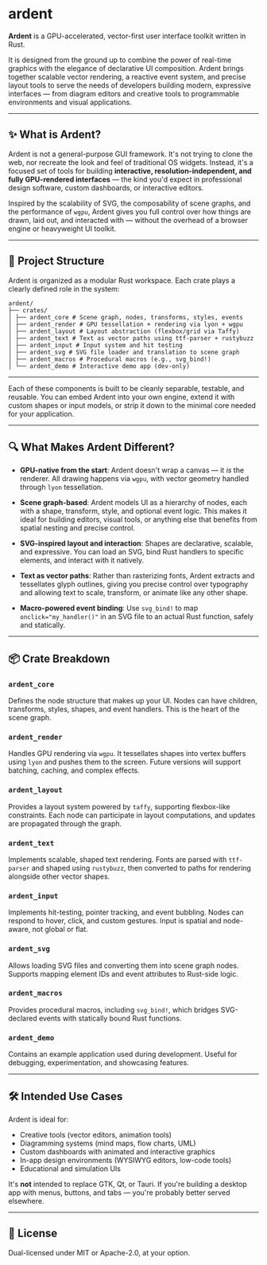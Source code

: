 # ardent

**Ardent** is a GPU-accelerated, vector-first user interface toolkit written in Rust.

It is designed from the ground up to combine the power of real-time graphics with the elegance of declarative UI composition. Ardent brings together scalable vector rendering, a reactive event system, and precise layout tools to serve the needs of developers building modern, expressive interfaces — from diagram editors and creative tools to programmable environments and visual applications.

---

## ✨ What is Ardent?

Ardent is not a general-purpose GUI framework. It's not trying to clone the web, nor recreate the look and feel of traditional OS widgets. Instead, it's a focused set of tools for building **interactive, resolution-independent, and fully GPU-rendered interfaces** — the kind you'd expect in professional design software, custom dashboards, or interactive editors.

Inspired by the scalability of SVG, the composability of scene graphs, and the performance of `wgpu`, Ardent gives you full control over how things are drawn, laid out, and interacted with — without the overhead of a browser engine or heavyweight UI toolkit.

---

## 🧱 Project Structure

Ardent is organized as a modular Rust workspace. Each crate plays a clearly defined role in the system:


```
ardent/
├── crates/
│ ├── ardent_core # Scene graph, nodes, transforms, styles, events
│ ├── ardent_render # GPU tessellation + rendering via lyon + wgpu
│ ├── ardent_layout # Layout abstraction (flexbox/grid via Taffy)
│ ├── ardent_text # Text as vector paths using ttf-parser + rustybuzz
│ ├── ardent_input # Input system and hit testing
│ ├── ardent_svg # SVG file loader and translation to scene graph
│ ├── ardent_macros # Procedural macros (e.g., svg_bind!)
│ └── ardent_demo # Interactive demo app (dev-only)
```

---


Each of these components is built to be cleanly separable, testable, and reusable. You can embed Ardent into your own engine, extend it with custom shapes or input models, or strip it down to the minimal core needed for your application.

---

## 🔍 What Makes Ardent Different?

- **GPU-native from the start**: Ardent doesn't wrap a canvas — it _is_ the renderer. All drawing happens via `wgpu`, with vector geometry handled through `lyon` tessellation.

- **Scene graph-based**: Ardent models UI as a hierarchy of nodes, each with a shape, transform, style, and optional event logic. This makes it ideal for building editors, visual tools, or anything else that benefits from spatial nesting and precise control.

- **SVG-inspired layout and interaction**: Shapes are declarative, scalable, and expressive. You can load an SVG, bind Rust handlers to specific elements, and interact with it natively.

- **Text as vector paths**: Rather than rasterizing fonts, Ardent extracts and tessellates glyph outlines, giving you precise control over typography and allowing text to scale, transform, or animate like any other shape.

- **Macro-powered event binding**: Use `svg_bind!` to map `onclick="my_handler()"` in an SVG file to an actual Rust function, safely and statically.

---

## 📦 Crate Breakdown

### `ardent_core`
Defines the node structure that makes up your UI. Nodes can have children, transforms, styles, shapes, and event handlers. This is the heart of the scene graph.

### `ardent_render`
Handles GPU rendering via `wgpu`. It tessellates shapes into vertex buffers using `lyon` and pushes them to the screen. Future versions will support batching, caching, and complex effects.

### `ardent_layout`
Provides a layout system powered by `taffy`, supporting flexbox-like constraints. Each node can participate in layout computations, and updates are propagated through the graph.

### `ardent_text`
Implements scalable, shaped text rendering. Fonts are parsed with `ttf-parser` and shaped using `rustybuzz`, then converted to paths for rendering alongside other vector shapes.

### `ardent_input`
Implements hit-testing, pointer tracking, and event bubbling. Nodes can respond to hover, click, and custom gestures. Input is spatial and node-aware, not global or flat.

### `ardent_svg`
Allows loading SVG files and converting them into scene graph nodes. Supports mapping element IDs and event attributes to Rust-side logic.

### `ardent_macros`
Provides procedural macros, including `svg_bind!`, which bridges SVG-declared events with statically bound Rust functions.

### `ardent_demo`
Contains an example application used during development. Useful for debugging, experimentation, and showcasing features.

---

## 🛠 Intended Use Cases

Ardent is ideal for:
- Creative tools (vector editors, animation tools)
- Diagramming systems (mind maps, flow charts, UML)
- Custom dashboards with animated and interactive graphics
- In-app design environments (WYSIWYG editors, low-code tools)
- Educational and simulation UIs

It's **not** intended to replace GTK, Qt, or Tauri. If you're building a desktop app with menus, buttons, and tabs — you're probably better served elsewhere.

---

## 📘 License

Dual-licensed under MIT or Apache-2.0, at your option.
